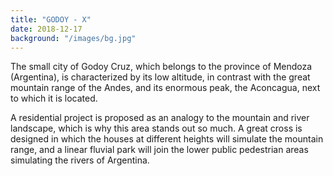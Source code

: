 ```yaml
---
title: "GODOY - X"
date: 2018-12-17
background: "/images/bg.jpg"
---
```


The small city of Godoy Cruz, which belongs to the province of Mendoza (Argentina), is characterized by its low altitude, in contrast with the great mountain range of the Andes, and its enormous peak, the Aconcagua, next to which it is located.

A residential project is proposed as an analogy to the mountain and river landscape, which is why this area stands out so much. A great cross is designed in which the houses at different heights will simulate the mountain range, and a linear fluvial park will join the lower public pedestrian areas simulating the rivers of Argentina.
